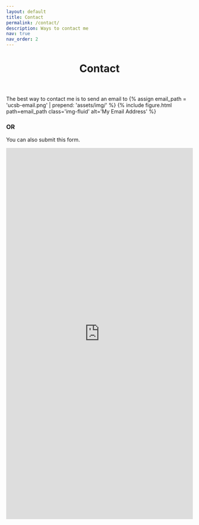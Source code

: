```yaml
---
layout: default
title: Contact
permalink: /contact/
description: Ways to contact me
nav: true
nav_order: 2
---
```


<header class="post-header">
  <h1 class="post-title">
    <span class="font-weight-bold">Contact</span>
  </h1>
</header>

The best way to contact me is to send an email to
{% assign email_path = 'ucsb-email.png' | prepend: 'assets/img/' %}
{% include figure.html path=email_path class='img-fluid' alt='My Email Address' %}

<h3 class='font-weight-bold'> OR </h3>

You can also submit this form.
<iframe src="https://docs.google.com/forms/d/e/1FAIpQLSd9B25SYoNy5y4yddRgDstaWPnXnVhe7rEJvfNuL_wZcwyMkw/viewform?embedded=true" width="100%" height="1000" frameborder="0" marginheight="0" marginwidth="0">Loading…</iframe>
